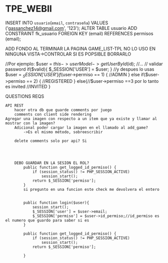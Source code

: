 # TPE_WEBII

INSERT INTO `usuario`(`email`, `contraseña`) VALUES ('gassanchez14@gmail.com', '123');
ALTER TABLE usuario ADD CONSTRAINT fk_usuario FOREIGN KEY (email) REFERENCES permisos (email);

ADD FONDO AL TERMINAR LA PAGINA
GAME_LIST-TPL NO LO USO EN NINGUNA VISTA->CONTROLAR SI ES POPSIBLE BORRARLO



//Por ejemplo:
$user = $this->userModel->getUserById($id);
//... // validar password
if($valid){
  $_SESSION['USER'] = $user;
}
//y despues lo usas
$user = $_SESSION['USER']
if($user->permiso == 1) {
 //ADMIN
}
else if($user->permiso == 2) {
 //REGISTERED
}
else{//$user->permiso ==3 por lo tanto es invited
 //INVITED
}

QUESTIONS
REQS

	API REST
		hacer otra db que guarde comments por juego
		comments con client side rendering	
	Agregar una imagen con respecto a un item que ya existe y llamar al mostrar con la imagen? 
		Adicional poder cargar la imagen en el llamado al add_game?
			->Es el mismo método, sobreescribir

		delete comments solo por api? Si




		DEBO GUARDAR EN LA SESION EL ROL?
			public function get_logged_id_permiso() {
		        if (session_status() != PHP_SESSION_ACTIVE)
		            session_start();
		        return $_SESSION['permiso'];
		    }
	    	si pregunto en una funcion este check me devolvera el entero 


	    	public function login($user){
				session_start();
				$_SESSION['user'] = $user->email;
				$_SESSION['permiso'] = $user->id_permiso;//id_permiso es el numero que guardo para saber si es 
			}

			public function get_logged_id_permiso() {
		        if (session_status() != PHP_SESSION_ACTIVE)
		            session_start();
		        return $_SESSION['permiso'];
		
        	}

        